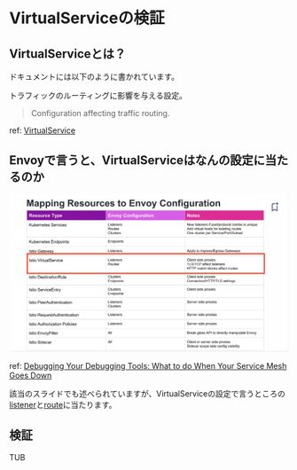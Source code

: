 # VirtualServiceの検証

## VirtualServiceとは？

ドキュメントには以下のように書かれています。

トラフィックのルーティングに影響を与える設定。

> Configuration affecting traffic routing.

ref: [VirtualService](https://istio.io/latest/docs/reference/config/networking/virtual-service/#VirtualService)

## Envoyで言うと、VirtualServiceはなんの設定に当たるのか

![VirtualServiceとEnvoyの関係性](../../image/8.png)

ref: [Debugging Your Debugging Tools: What to do When Your Service Mesh Goes Down](https://www.slideshare.net/slideshow/debugging-your-debugging-tools-what-to-do-when-your-service-mesh-goes-down/237797183#19)

該当のスライドでも述べられていますが、VirtualServiceの設定で言うところの[listener](https://www.envoyproxy.io/docs/envoy/latest/configuration/listeners/listeners)と[route](https://www.envoyproxy.io/docs/envoy/latest/api-v3/http_routes/http_routes)に当たります。


## 検証

TUB
